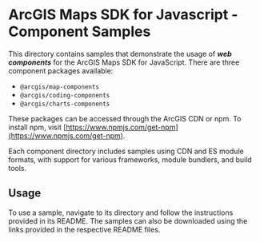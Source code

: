 # ArcGIS Maps SDK for Javascript - Component Samples

This directory contains samples that demonstrate the usage of ***web components*** for the ArcGIS Maps SDK for JavaScript. There are three component packages available:

- `@arcgis/map-components`
- `@arcgis/coding-components`
- `@arcgis/charts-components`

These packages can be accessed through the ArcGIS CDN or npm. To install npm, visit [https://www.npmjs.com/get-npm](https://www.npmjs.com/get-npm).

Each component directory includes samples using CDN and ES module formats, with support for various frameworks, module bundlers, and build tools.

## Usage
To use a sample, navigate to its directory and follow the instructions provided in its README. The samples can also be downloaded using the links provided in the respective README files.
